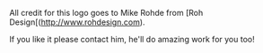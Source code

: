 All credit for this logo goes to Mike Rohde from [Roh Design[(http://www.rohdesign.com). 

If you like it please contact him, he'll do amazing work for you too!
